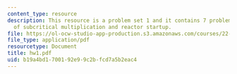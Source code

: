 ```yaml
---
content_type: resource
description: This resource is a problem set 1 and it contains 7 problems on the topic
  of subcritical multiplication and reactor startup.
file: https://ol-ocw-studio-app-production.s3.amazonaws.com/courses/22-921-nuclear-power-plant-dynamics-and-control-january-iap-2006/b19a4bd1700192e99c2bfcd7a5b2eac4_hw1.pdf
file_type: application/pdf
resourcetype: Document
title: hw1.pdf
uid: b19a4bd1-7001-92e9-9c2b-fcd7a5b2eac4
---
```


